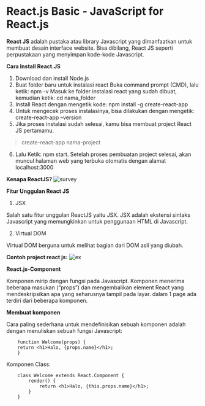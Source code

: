 # React.js Basic - JavaScript for React.js
**React JS** adalah pustaka atau library Javascript yang dimanfaatkan untuk membuat desain interface website. Bisa dibilang, React JS seperti perpustakaan yang menyimpan kode-kode Javascript.

**Cara Install React.JS**
1. Download dan install Node.js 
2. Buat folder baru untuk instalasi react
Buka command prompt (CMD), lalu ketik: npm -v
Masuk ke folder instalasi react yang sudah dibuat, kemudian ketik: cd nama_folder 
3. Install React dengan mengetik kode: npm install -g create-react-app
4. Untuk mengecek proses instalasinya, bisa dilakukan dengan mengetik: create-react-app –version
5. Jika proses instalasi sudah selesai, kamu bisa membuat project React JS pertamamu. 
> create-react-app nama-project

6. Lalu Ketik: npm start. Setelah proses pembuatan project selesai, akan muncul halaman web yang terbuka otomatis dengan alamat localhost:3000

**Kenapa ReactJS?**
![survey](https://dwblog-ecdf.kxcdn.com/wp-content/uploads/2022/01/statista-reactjs.jpg)

**Fitur Unggulan React JS**
1. JSX

Salah satu fitur unggulan ReactJS yaitu JSX. JSX adalah ekstensi sintaks Javascript yang memungkinkan untuk penggunaan HTML di Javascript.

2. Virtual DOM

Virtual DOM berguna untuk melihat bagian dari DOM asli yang diubah. 

**Contoh project react js:**
![ex](https://www.petanikode.com/img/react/intro/react-vscode.avif)

**React.js-Component**

Komponen mirip dengan fungsi pada Javascript. Komponen menerima beberapa masukan (“props”) dan mengembalikan element React yang mendeskripsikan apa yang seharusnya tampil pada layar. dalam 1 page ada terdiri dari beberapa komponen. 

**Membuat komponen**

Cara paling sederhana untuk mendefinisikan sebuah komponen adalah dengan menuliskan sebuah fungsi Javascript:
``` 
    function Welcome(props) {
    return <h1>Halo, {props.name}</h1>;
    }
```
Komponen Class:
``` 
    class Welcome extends React.Component {
        render() {
            return <h1>Halo, {this.props.name}</h1>;
        }
    }
```
